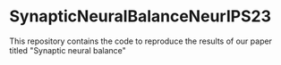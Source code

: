 # SynapticNeuralBalanceNeurIPS23
This repository contains the code to reproduce the results of our paper titled "Synaptic neural balance"

